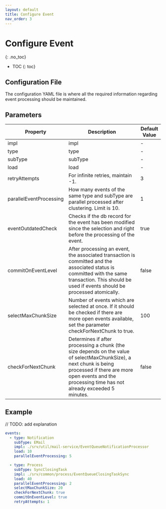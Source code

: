```yaml
---
layout: default
title: Configure Event
nav_order: 3
---
```


<!-- prettier-ignore-start -->
# Configure Event
{: .no_toc}
<!-- prettier-ignore-end -->

<!-- prettier-ignore -->
- TOC
{: toc}

## Configuration File

The configuration YAML file is where all the required information regarding event processing should be maintained.

## Parameters

| Property                | Description                                                                                                                                                                                                             | Default Value |
| ----------------------- | ----------------------------------------------------------------------------------------------------------------------------------------------------------------------------------------------------------------------- | ------------- |
| impl                    | impl                                                                                                                                                                                                                    | -             |
| type                    | type                                                                                                                                                                                                                    | -             |
| subType                 | subType                                                                                                                                                                                                                 | -             |
| load                    | load                                                                                                                                                                                                                    | -             |
| retryAttempts           | For infinite retries, maintain -1.                                                                                                                                                                                      | 3             |
| parallelEventProcessing | How many events of the same type and subType are parallel processed after clustering. Limit is 10.                                                                                                                      | 1             |
| eventOutdatedCheck      | Checks if the db record for the event has been modified since the selection and right before the processing of the event.                                                                                               | true          |
| commitOnEventLevel      | After processing an event, the associated transaction is committed and the associated status is committed with the same transaction. This should be used if events should be processed atomically.                      | false         |
| selectMaxChunkSize      | Number of events which are selected at once. If it should be checked if there are more open events available, set the parameter checkForNextChunk to true.                                                              | 100           |
| checkForNextChunk       | Determines if after processing a chunk (the size depends on the value of selectMaxChunkSize), a next chunk is being processed if there are more open events and the processing time has not already exceeded 5 minutes. | false         |

## Example

// TODO: add explanation

```yaml
events:
  - type: Notification
    subType: EMail
    impl: ./srv/util/mail-service/EventQueueNotificationProcessor
    load: 10
    parallelEventProcessing: 5

  - type: Process
    subType: SyncClosingTask
    impl: ./srv/common/process/EventQueueClosingTaskSync
    load: 40
    parallelEventProcessing: 2
    selectMaxChunkSize: 20
    checkForNextChunk: true
    commitOnEventLevel: true
    retryAttempts: 1
```
